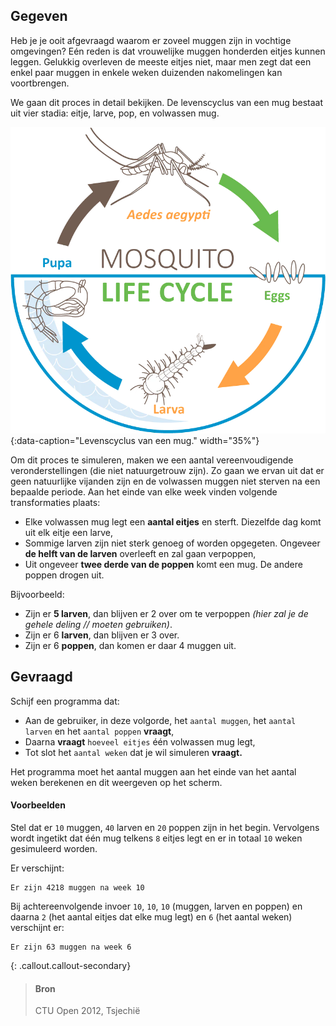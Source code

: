 ## Gegeven

Heb je je ooit afgevraagd waarom er zoveel muggen zijn in vochtige omgevingen? Eén reden is dat vrouwelijke muggen honderden eitjes kunnen leggen. Gelukkig overleven de meeste eitjes niet, maar men zegt dat een enkel paar muggen in enkele weken duizenden nakomelingen kan voortbrengen.

We gaan dit proces in detail bekijken. De levenscyclus van een mug bestaat uit vier stadia: eitje, larve, pop, en volwassen mug.

![Levenscyclus van een mug.](media/mosquito-life-cycle.png "Levenscyclus van een mug."){:data-caption="Levenscyclus van een mug." width="35%"}

Om dit proces te simuleren, maken we een aantal vereenvoudigende veronderstellingen (die niet natuurgetrouw zijn). Zo gaan we ervan uit dat er geen natuurlijke vijanden zijn en de volwassen muggen niet sterven na een bepaalde periode.  Aan het einde van elke week vinden volgende transformaties plaats:

- Elke volwassen mug legt een **aantal eitjes** en sterft. Diezelfde dag komt uit elk eitje een larve,
- Sommige larven zijn niet sterk genoeg of worden opgegeten. Ongeveer **de helft van de larven** overleeft en zal gaan verpoppen,
- Uit ongeveer **twee derde van de poppen** komt een mug. De andere poppen drogen uit.

Bijvoorbeeld: 
* Zijn er **5 larven**, dan blijven er 2 over om te verpoppen *(hier zal je de gehele deling // moeten gebruiken)*.
* Zijn er 6 **larven**, dan blijven er 3 over.
* Zijn er 6 **poppen**, dan komen er daar 4 muggen uit. 

## Gevraagd

Schijf een programma dat:

- Aan de gebruiker, in deze volgorde, het `aantal muggen`, het `aantal larven` en het `aantal poppen` **vraagt**,
- Daarna **vraagt** `hoeveel eitjes` één volwassen mug legt,
- Tot slot het `aantal weken` dat je wil simuleren **vraagt.**

Het programma moet het aantal muggen aan het einde van het aantal weken berekenen en dit weergeven op het scherm.

#### Voorbeelden

Stel dat er `10` muggen, `40` larven en `20` poppen zijn in het begin. Vervolgens wordt ingetikt dat één mug telkens `8` eitjes legt en er in totaal `10` weken gesimuleerd worden.

Er verschijnt:
```
Er zijn 4218 muggen na week 10
```

Bij achtereenvolgende invoer `10`, `10`, `10` (muggen, larven en poppen) en daarna `2` (het aantal eitjes dat elke mug legt) en `6` (het aantal weken) verschijnt er:

```
Er zijn 63 muggen na week 6
```

{: .callout.callout-secondary}
>#### Bron
> CTU Open 2012, Tsjechië
